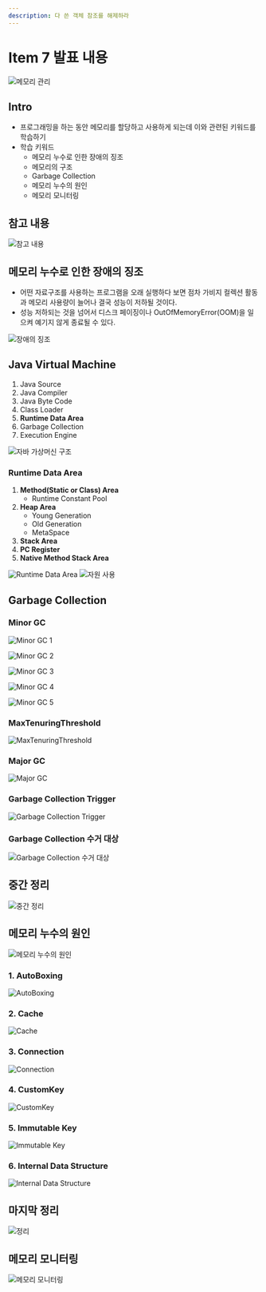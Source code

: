 ```yaml
---
description: 다 쓴 객체 참조를 해제하라
---
```


# Item 7 발표 내용

![메모리 관리](images/item7.001.png)

## Intro

* 프로그래밍을 하는 동안 메모리를 할당하고 사용하게 되는데 이와 관련된 키워드를 학습하기
* 학습 키워드
	* 메모리 누수로 인한 장애의 징조
	* 메모리의 구조
	* Garbage Collection
	* 메모리 누수의 원인
	* 메모리 모니터링
	
## 참고 내용

![참고 내용](images/item7.002.png)

## 메모리 누수로 인한 장애의 징조

* 어떤 자료구조를 사용하는 프로그램을 오래 실행하다 보면 점차 가비지 컬렉션 활동과 메모리 사용량이 늘어나 결국 성능이 저하될 것이다.
* 성능 저하되는 것을 넘어서 디스크 페이징이나 OutOfMemoryError\(OOM\)을 일으켜 예기지 않게 종료될 수 있다.

![장애의 징조](images/item7.003.png)

## Java Virtual Machine

1. Java Source
2. Java Compiler
3. Java Byte Code
4. Class Loader
5. **Runtime Data Area**
6. Garbage Collection
7. Execution Engine

![자바 가상머신 구조](images/item7.004.png)

### Runtime Data Area

1. **Method\(Static or Class\) Area**
	* Runtime Constant Pool
2. **Heap Area**
	* Young Generation
	* Old Generation
	* MetaSpace
3. **Stack Area**
4. **PC Register**
5. **Native Method Stack Area**

![Runtime Data Area](images/item7.005.png)
![자원 사용](images/item7.006.png)

## Garbage Collection

### Minor GC

![Minor GC 1](images/item7.007.png)

![Minor GC 2](images/item7.008.png)

![Minor GC 3](images/item7.009.png)

![Minor GC 4](images/item7.010.png)

![Minor GC 5](images/item7.011.png)

### MaxTenuringThreshold

![MaxTenuringThreshold](images/item7.012.png)

### Major GC

![Major GC](images/item7.013.png)

### Garbage Collection Trigger

![Garbage Collection Trigger](images/item7.014.png)

### Garbage Collection 수거 대상

![Garbage Collection 수거 대상](images/item7.015.png)

## 중간 정리

![중간 정리](images/item7.016.png)

## 메모리 누수의 원인

![메모리 누수의 원인](images/item7.017.png)

### 1. AutoBoxing

![AutoBoxing](images/item7.018.png)

### 2. Cache

![Cache](images/item7.019.png)

### 3. Connection

![Connection](images/item7.020.png)

### 4. CustomKey

![CustomKey](images/item7.021.png)

### 5. Immutable Key

![Immutable Key](images/item7.022.png)

### 6. Internal Data Structure

![Internal Data Structure](images/item7.023.png)

## 마지막 정리

![정리](images/item7.024.png)

## 메모리 모니터링

![메모리 모니터링](images/item7.025.png)
